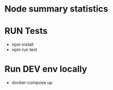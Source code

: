 # Node summary statistics

# RUN Tests

- npm install
- npm run test

# Run DEV env locally

- docker-compose up
 
